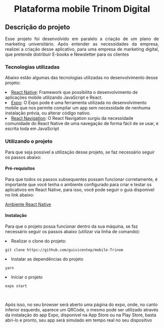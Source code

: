 <h1 align="center"> Plataforma mobile Trinom Digital </h1>


## Descrição do projeto

<p align="justify"> Esse projeto foi desenvolvido em paralelo a criação de um plano de marketing universitário. Após entender as necessidades da empresa, realizei a
criação desse aplicativo, para uma empresa de marketing digital, que pretende distribuir E-books e Newsletter para os clientes</p>

### Tecnologias utilizadas

<p> Abaixo estão algumas das tecnologias utilizadas no desenvolvimento desse projeto: </p>
<li> <a href="https://reactnative.dev/docs/getting-started">React Native</a>: Framework que possibilita o desenvolvimento de aplicações mobile utilizando JavaScript e React.</li>
<li> <a href="https://docs.expo.io/">Expo</a>: O Expo pode é uma ferramenta utilizada no desenvolvimento mobile que nos permite compilar um app sem necessidade de nenhuma instalação prévia, ou alterar código nativo.</li>
<li> <a href="https://reactnavigation.org/">React Navigation</a>: O React Navigation surgiu da necessidade comunidade do React Native de uma navegação de forma fácil de se usar, e escrita toda em JavaScript</li>

### Utilizando o projeto

<p> Para que seja possível a utilização desse projeto, se faz necessário seguir os passos abaixo:</p>

#### Pré-requisitos
<p>Para que todos os passos subsequentes possam funcionar corretamente, é importante que você tenha 
o ambiente configurado para criar e testar os aplicativos em React Native, para isso, você pode seguir o guia disponível no link abaixo:</p>

<p><a href="https://react-native.rocketseat.dev/">Ambiente React Native</a></p>

#### Instalação
<p> Para que o projeto possa funcionar dentro da sua máquina, se faz necessário seguir os passos abaixo (utilizar via linha de comando): </p>

<li> Realizar o clone do projeto: </li>
<p></p>

```
git clone https://github.com/guivicentep/mobile-Trinom
```

<li> Instalar as dependências do projeto </li>
<p></p>

```
yarn
```

<li> Iniciar o projeto </li>
<p></p>

```
expo start
```

<br/>
<p>Após isso, no seu browser será aberto uma página do expo, onde, no canto inferior esquerdo, aparece um QRCode, o mesmo pode ser utilizado através da
instalação do app Expo, disponível na App Store ou na Play Store, basta abri-lo e pronto, seu app será simulado em tempo real no seu dispositivo</p>
